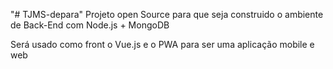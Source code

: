 "# TJMS-depara" 
Projeto open Source para que seja construido o ambiente de Back-End com Node.js + MongoDB

Será usado como front o Vue.js e o PWA para ser uma aplicação mobile e web


